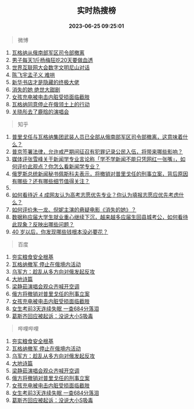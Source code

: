 <div align="center"><h2>实时热搜榜</h2><h4>2023-06-25 09:25:01</h4></div>

> 微博  

1. [瓦格纳从俄南部军区司令部撤离](https://s.weibo.com/weibo?q=%23%E7%93%A6%E6%A0%BC%E7%BA%B3%E4%BB%8E%E4%BF%84%E5%8D%97%E9%83%A8%E5%86%9B%E5%8C%BA%E5%8F%B8%E4%BB%A4%E9%83%A8%E6%92%A4%E7%A6%BB%23&t=31&band_rank=1&Refer=top)<br />
2. [男子每天1斤杨梅狂吃20天要做血透](https://s.weibo.com/weibo?q=%23%E7%94%B7%E5%AD%90%E6%AF%8F%E5%A4%A91%E6%96%A4%E6%9D%A8%E6%A2%85%E7%8B%82%E5%90%8320%E5%A4%A9%E8%A6%81%E5%81%9A%E8%A1%80%E9%80%8F%23&t=31&band_rank=2&Refer=top)<br />
3. [世界互联网大会数字文明尼山对话](https://s.weibo.com/weibo?q=%23%E4%B8%96%E7%95%8C%E4%BA%92%E8%81%94%E7%BD%91%E5%A4%A7%E4%BC%9A%E6%95%B0%E5%AD%97%E6%96%87%E6%98%8E%E5%B0%BC%E5%B1%B1%E5%AF%B9%E8%AF%9D%23&t=31&band_rank=3&Refer=top)<br />
4. [陈飞宇孟子义 难哄](https://s.weibo.com/weibo?q=%E9%99%88%E9%A3%9E%E5%AE%87%E5%AD%9F%E5%AD%90%E4%B9%89%20%E9%9A%BE%E5%93%84&t=31&band_rank=4&Refer=top)<br />
5. [新华书店才是隐藏的终极大佬](https://s.weibo.com/weibo?q=%E6%96%B0%E5%8D%8E%E4%B9%A6%E5%BA%97%E6%89%8D%E6%98%AF%E9%9A%90%E8%97%8F%E7%9A%84%E7%BB%88%E6%9E%81%E5%A4%A7%E4%BD%AC&t=31&band_rank=5&Refer=top)<br />
6. [消失的她 绝世大甜剧](https://s.weibo.com/weibo?q=%E6%B6%88%E5%A4%B1%E7%9A%84%E5%A5%B9%20%E7%BB%9D%E4%B8%96%E5%A4%A7%E7%94%9C%E5%89%A7&t=31&band_rank=6&Refer=top)<br />
7. [女孩充电被电击内脏受损面临截肢](https://s.weibo.com/weibo?q=%23%E5%A5%B3%E5%AD%A9%E5%85%85%E7%94%B5%E8%A2%AB%E7%94%B5%E5%87%BB%E5%86%85%E8%84%8F%E5%8F%97%E6%8D%9F%E9%9D%A2%E4%B8%B4%E6%88%AA%E8%82%A2%23&t=31&band_rank=7&Refer=top)<br />
8. [瓦格纳同意停止在俄领土上的行动](https://s.weibo.com/weibo?q=%23%E7%93%A6%E6%A0%BC%E7%BA%B3%E5%90%8C%E6%84%8F%E5%81%9C%E6%AD%A2%E5%9C%A8%E4%BF%84%E9%A2%86%E5%9C%9F%E4%B8%8A%E7%9A%84%E8%A1%8C%E5%8A%A8%23&t=31&band_rank=8&Refer=top)<br />
9. [关晓彤去了鹿晗的演唱会](https://s.weibo.com/weibo?q=%23%E5%85%B3%E6%99%93%E5%BD%A4%E5%8E%BB%E4%BA%86%E9%B9%BF%E6%99%97%E7%9A%84%E6%BC%94%E5%94%B1%E4%BC%9A%23&t=31&band_rank=9&Refer=top)<br />

> 知乎  

1. [普里戈任与瓦格纳集团武装人员已全部从俄南部军区司令部撤离，这意味着什么？](https://www.zhihu.com/question/608395500)<br />
2. [普京签署法律，允许戒严期间征召有犯罪记录公民入伍，将带来哪些影响？](https://www.zhihu.com/question/608345264)<br />
3. [媒体评张雪峰关于新闻学专业言论称「学不学新闻不能只凭网红一张嘴」，如何评价此观点？你怎么看新闻学专业？](https://www.zhihu.com/question/607408168)<br />
4. [俄罗斯总统新闻秘书佩斯科夫表示，将撤销对普里戈任的刑事立案，背后原因有哪些？还有哪些细节值得关注？](https://www.zhihu.com/question/608396033)<br />
5. []()<br />
6. [如何看待近 4 成网友认为高考志愿优先专业？你认为填报志愿应优先考虑什么？](https://www.zhihu.com/question/607401267)<br />
7. [如何评价朱一龙、倪妮主演的悬疑电影《消失的她》？](https://www.zhihu.com/question/607263125)<br />
8. [数据称应届大学生就业重心继续下沉，越来越多应届生回县城考公，如何看待此现象？反映出哪些问题？](https://www.zhihu.com/question/607781746)<br />
9. [40 岁以后，你发现哪些钱根本没必要花？](https://www.zhihu.com/question/593808844)<br />

> 百度  

1. [夯实粮食安全根基](https://www.baidu.com/s?wd=%E5%A4%AF%E5%AE%9E%E7%B2%AE%E9%A3%9F%E5%AE%89%E5%85%A8%E6%A0%B9%E5%9F%BA&sa=fyb_news&rsv_dl=fyb_news)<br />
2. [瓦格纳撤军 停止在俄境内活动](https://www.baidu.com/s?wd=%E7%93%A6%E6%A0%BC%E7%BA%B3%E6%92%A4%E5%86%9B+%E5%81%9C%E6%AD%A2%E5%9C%A8%E4%BF%84%E5%A2%83%E5%86%85%E6%B4%BB%E5%8A%A8&sa=fyb_news&rsv_dl=fyb_news)<br />
3. [乌军方：趁乱从多方向对俄发起反攻](https://www.baidu.com/s?wd=%E4%B9%8C%E5%86%9B%E6%96%B9%EF%BC%9A%E8%B6%81%E4%B9%B1%E4%BB%8E%E5%A4%9A%E6%96%B9%E5%90%91%E5%AF%B9%E4%BF%84%E5%8F%91%E8%B5%B7%E5%8F%8D%E6%94%BB&sa=fyb_news&rsv_dl=fyb_news)<br />
4. [大地诗篇](https://www.baidu.com/s?wd=%E5%A4%A7%E5%9C%B0%E8%AF%97%E7%AF%87&sa=fyb_news&rsv_dl=fyb_news)<br />
5. [梁静茹演唱会观众齐喊开空调](https://www.baidu.com/s?wd=%E6%A2%81%E9%9D%99%E8%8C%B9%E6%BC%94%E5%94%B1%E4%BC%9A%E8%A7%82%E4%BC%97%E9%BD%90%E5%96%8A%E5%BC%80%E7%A9%BA%E8%B0%83&sa=fyb_news&rsv_dl=fyb_news)<br />
6. [俄方将撤销对普里戈任的刑事立案](https://www.baidu.com/s?wd=%E4%BF%84%E6%96%B9%E5%B0%86%E6%92%A4%E9%94%80%E5%AF%B9%E6%99%AE%E9%87%8C%E6%88%88%E4%BB%BB%E7%9A%84%E5%88%91%E4%BA%8B%E7%AB%8B%E6%A1%88&sa=fyb_news&rsv_dl=fyb_news)<br />
7. [女孩充电被电击内脏受损面临截肢](https://www.baidu.com/s?wd=%E5%A5%B3%E5%AD%A9%E5%85%85%E7%94%B5%E8%A2%AB%E7%94%B5%E5%87%BB%E5%86%85%E8%84%8F%E5%8F%97%E6%8D%9F%E9%9D%A2%E4%B8%B4%E6%88%AA%E8%82%A2&sa=fyb_news&rsv_dl=fyb_news)<br />
8. [女生考前3天连续失眠 一查684分落泪](https://www.baidu.com/s?wd=%E5%A5%B3%E7%94%9F%E8%80%83%E5%89%8D3%E5%A4%A9%E8%BF%9E%E7%BB%AD%E5%A4%B1%E7%9C%A0+%E4%B8%80%E6%9F%A5684%E5%88%86%E8%90%BD%E6%B3%AA&sa=fyb_news&rsv_dl=fyb_news)<br />
9. [葛斯齐回应被起诉：没说大小S吸毒](https://www.baidu.com/s?wd=%E8%91%9B%E6%96%AF%E9%BD%90%E5%9B%9E%E5%BA%94%E8%A2%AB%E8%B5%B7%E8%AF%89%EF%BC%9A%E6%B2%A1%E8%AF%B4%E5%A4%A7%E5%B0%8FS%E5%90%B8%E6%AF%92&sa=fyb_news&rsv_dl=fyb_news)<br />

> 哔哩哔哩  

1. [夯实粮食安全根基](https://www.baidu.com/s?wd=%E5%A4%AF%E5%AE%9E%E7%B2%AE%E9%A3%9F%E5%AE%89%E5%85%A8%E6%A0%B9%E5%9F%BA&sa=fyb_news&rsv_dl=fyb_news)<br />
2. [瓦格纳撤军 停止在俄境内活动](https://www.baidu.com/s?wd=%E7%93%A6%E6%A0%BC%E7%BA%B3%E6%92%A4%E5%86%9B+%E5%81%9C%E6%AD%A2%E5%9C%A8%E4%BF%84%E5%A2%83%E5%86%85%E6%B4%BB%E5%8A%A8&sa=fyb_news&rsv_dl=fyb_news)<br />
3. [乌军方：趁乱从多方向对俄发起反攻](https://www.baidu.com/s?wd=%E4%B9%8C%E5%86%9B%E6%96%B9%EF%BC%9A%E8%B6%81%E4%B9%B1%E4%BB%8E%E5%A4%9A%E6%96%B9%E5%90%91%E5%AF%B9%E4%BF%84%E5%8F%91%E8%B5%B7%E5%8F%8D%E6%94%BB&sa=fyb_news&rsv_dl=fyb_news)<br />
4. [大地诗篇](https://www.baidu.com/s?wd=%E5%A4%A7%E5%9C%B0%E8%AF%97%E7%AF%87&sa=fyb_news&rsv_dl=fyb_news)<br />
5. [梁静茹演唱会观众齐喊开空调](https://www.baidu.com/s?wd=%E6%A2%81%E9%9D%99%E8%8C%B9%E6%BC%94%E5%94%B1%E4%BC%9A%E8%A7%82%E4%BC%97%E9%BD%90%E5%96%8A%E5%BC%80%E7%A9%BA%E8%B0%83&sa=fyb_news&rsv_dl=fyb_news)<br />
6. [俄方将撤销对普里戈任的刑事立案](https://www.baidu.com/s?wd=%E4%BF%84%E6%96%B9%E5%B0%86%E6%92%A4%E9%94%80%E5%AF%B9%E6%99%AE%E9%87%8C%E6%88%88%E4%BB%BB%E7%9A%84%E5%88%91%E4%BA%8B%E7%AB%8B%E6%A1%88&sa=fyb_news&rsv_dl=fyb_news)<br />
7. [女孩充电被电击内脏受损面临截肢](https://www.baidu.com/s?wd=%E5%A5%B3%E5%AD%A9%E5%85%85%E7%94%B5%E8%A2%AB%E7%94%B5%E5%87%BB%E5%86%85%E8%84%8F%E5%8F%97%E6%8D%9F%E9%9D%A2%E4%B8%B4%E6%88%AA%E8%82%A2&sa=fyb_news&rsv_dl=fyb_news)<br />
8. [女生考前3天连续失眠 一查684分落泪](https://www.baidu.com/s?wd=%E5%A5%B3%E7%94%9F%E8%80%83%E5%89%8D3%E5%A4%A9%E8%BF%9E%E7%BB%AD%E5%A4%B1%E7%9C%A0+%E4%B8%80%E6%9F%A5684%E5%88%86%E8%90%BD%E6%B3%AA&sa=fyb_news&rsv_dl=fyb_news)<br />
9. [葛斯齐回应被起诉：没说大小S吸毒](https://www.baidu.com/s?wd=%E8%91%9B%E6%96%AF%E9%BD%90%E5%9B%9E%E5%BA%94%E8%A2%AB%E8%B5%B7%E8%AF%89%EF%BC%9A%E6%B2%A1%E8%AF%B4%E5%A4%A7%E5%B0%8FS%E5%90%B8%E6%AF%92&sa=fyb_news&rsv_dl=fyb_news)<br />
